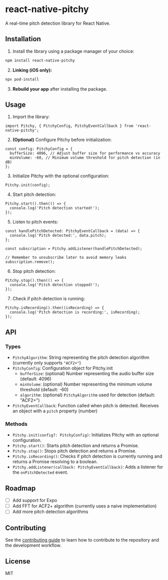 # react-native-pitchy

A real-time pitch detection library for React Native.

## Installation

1. Install the library using a package manager of your choice:

```sh
npm install react-native-pitchy
```

2. **Linking (iOS only):**

```sh
npx pod-install
```

3. **Rebuild your app** after installing the package.

## Usage

1. Import the library:

```tsx
import Pitchy, { PitchyConfig, PitchyEventCallback } from 'react-native-pitchy';
```

2. **(Optional)** Configure Pitchy before initialization:

```tsx
const config: PitchyConfig = {
  bufferSize: 4096, // Adjust buffer size for performance vs accuracy
  minVolume: -60, // Minimum volume threshold for pitch detection (in dB)
};
```

3. Initialize Pitchy with the optional configuration:

```tsx
Pitchy.init(config);
```

4. Start pitch detection:

```tsx
Pitchy.start().then(() => {
  console.log('Pitch detection started!');
});
```

5. Listen to pitch events:

```tsx
const handlePitchDetected: PitchyEventCallback = (data) => {
  console.log('Pitch detected:', data.pitch);
};

const subscription = Pitchy.addListener(handlePitchDetected);

// Remember to unsubscribe later to avoid memory leaks
subscription.remove();
```

6. Stop pitch detection:

```tsx
Pitchy.stop().then(() => {
  console.log('Pitch detection stopped!');
});
```

7. Check if pitch detection is running:

```tsx
Pitchy.isRecording().then((isRecording) => {
  console.log('Pitch detection is recording:', isRecording);
});
```

## API

### Types

- `PitchyAlgorithm`: String representing the pitch detection algorithm (currently only supports `"ACF2+"`)
- `PitchyConfig`: Configuration object for Pitchy.init
  - `bufferSize`: (optional) Number representing the audio buffer size (default: 4096)
  - `minVolume`: (optional) Number representing the minimum volume threshold (default: -60)
  - `algorithm`: (optional) `PitchyAlgorithm` used for detection (default: "ACF2+")
- `PitchyEventCallback`: Function called when pitch is detected. Receives an object with a `pitch` property (number)

### Methods

- `Pitchy.init(config?: PitchyConfig)`: Initializes Pitchy with an optional configuration.
- `Pitchy.start()`: Starts pitch detection and returns a Promise.
- `Pitchy.stop()`: Stops pitch detection and returns a Promise.
- `Pitchy.isRecording()`: Checks if pitch detection is currently running and returns a Promise resolving to a boolean.
- `Pitchy.addListener(callback: PitchyEventCallback)`: Adds a listener for the `onPitchDetected` event.

## Roadmap

- [ ] Add support for Expo
- [ ] Add FFT for ACF2+ algorithm (currently uses a naive implementation)
- [ ] Add more pitch detection algorithms

## Contributing

See the [contributing guide](CONTRIBUTING.md) to learn how to contribute to the repository and the development workflow.

## License

MIT
